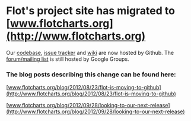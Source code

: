 
```
```
# Flot's project site has migrated to [www.flotcharts.org](http://www.flotcharts.org) #

Our [codebase](https://github.com/flot/flot), [issue tracker](https://github.com/flot/flot/issues) and [wiki](https://github.com/flot/flot/wiki) are now hosted by Github.  The [forum/mailing list](http://groups.google.com/group/flot-graphs) is still hosted by Google Groups.

### The blog posts describing this change can be found here: ###

[www.flotcharts.org/blog/2012/08/23/flot-is-moving-to-github](http://www.flotcharts.org/blog/2012/08/23/flot-is-moving-to-github)

[www.flotcharts.org/blog/2012/09/28/looking-to-our-next-release](http://www.flotcharts.org/blog/2012/09/28/looking-to-our-next-release)